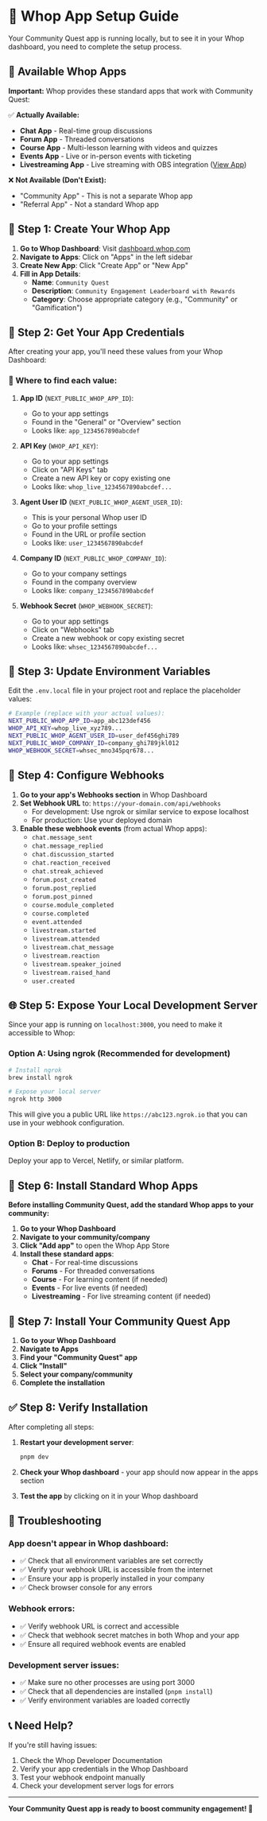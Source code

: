 # 🚀 Whop App Setup Guide

Your Community Quest app is running locally, but to see it in your Whop dashboard, you need to complete the setup process.

## 📱 Available Whop Apps

**Important:** Whop provides these standard apps that work with Community Quest:

✅ **Actually Available:**
- **Chat App** - Real-time group discussions
- **Forum App** - Threaded conversations  
- **Course App** - Multi-lesson learning with videos and quizzes
- **Events App** - Live or in-person events with ticketing
- **Livestreaming App** - Live streaming with OBS integration ([View App](https://whop.com/apps/app_WykcI6ivb5fOlz))

❌ **Not Available (Don't Exist):**
- "Community App" - This is not a separate Whop app
- "Referral App" - Not a standard Whop app

## 🔧 Step 1: Create Your Whop App

1. **Go to Whop Dashboard**: Visit [dashboard.whop.com](https://dashboard.whop.com)
2. **Navigate to Apps**: Click on "Apps" in the left sidebar
3. **Create New App**: Click "Create App" or "New App"
4. **Fill in App Details**:
   - **Name**: `Community Quest`
   - **Description**: `Community Engagement Leaderboard with Rewards`
   - **Category**: Choose appropriate category (e.g., "Community" or "Gamification")

## 🔑 Step 2: Get Your App Credentials

After creating your app, you'll need these values from your Whop Dashboard:

### 📍 Where to find each value:

1. **App ID** (`NEXT_PUBLIC_WHOP_APP_ID`):
   - Go to your app settings
   - Found in the "General" or "Overview" section
   - Looks like: `app_1234567890abcdef`

2. **API Key** (`WHOP_API_KEY`):
   - Go to your app settings
   - Click on "API Keys" tab
   - Create a new API key or copy existing one
   - Looks like: `whop_live_1234567890abcdef...`

3. **Agent User ID** (`NEXT_PUBLIC_WHOP_AGENT_USER_ID`):
   - This is your personal Whop user ID
   - Go to your profile settings
   - Found in the URL or profile section
   - Looks like: `user_1234567890abcdef`

4. **Company ID** (`NEXT_PUBLIC_WHOP_COMPANY_ID`):
   - Go to your company settings
   - Found in the company overview
   - Looks like: `company_1234567890abcdef`

5. **Webhook Secret** (`WHOP_WEBHOOK_SECRET`):
   - Go to your app settings
   - Click on "Webhooks" tab
   - Create a new webhook or copy existing secret
   - Looks like: `whsec_1234567890abcdef...`

## 📝 Step 3: Update Environment Variables

Edit the `.env.local` file in your project root and replace the placeholder values:

```bash
# Example (replace with your actual values):
NEXT_PUBLIC_WHOP_APP_ID=app_abc123def456
WHOP_API_KEY=whop_live_xyz789...
NEXT_PUBLIC_WHOP_AGENT_USER_ID=user_def456ghi789
NEXT_PUBLIC_WHOP_COMPANY_ID=company_ghi789jkl012
WHOP_WEBHOOK_SECRET=whsec_mno345pqr678...
```

## 🔗 Step 4: Configure Webhooks

1. **Go to your app's Webhooks section** in Whop Dashboard
2. **Set Webhook URL** to: `https://your-domain.com/api/webhooks`
   - For development: Use ngrok or similar service to expose localhost
   - For production: Use your deployed domain
3. **Enable these webhook events** (from actual Whop apps):
   - `chat.message_sent`
   - `chat.message_replied`
   - `chat.discussion_started`
   - `chat.reaction_received`
   - `chat.streak_achieved`
   - `forum.post_created`
   - `forum.post_replied`
   - `forum.post_pinned`
   - `course.module_completed`
   - `course.completed`
   - `event.attended`
   - `livestream.started`
   - `livestream.attended`
   - `livestream.chat_message`
   - `livestream.reaction`
   - `livestream.speaker_joined`
   - `livestream.raised_hand`
   - `user.created`

## 🌐 Step 5: Expose Your Local Development Server

Since your app is running on `localhost:3000`, you need to make it accessible to Whop:

### Option A: Using ngrok (Recommended for development)
```bash
# Install ngrok
brew install ngrok

# Expose your local server
ngrok http 3000
```

This will give you a public URL like `https://abc123.ngrok.io` that you can use in your webhook configuration.

### Option B: Deploy to production
Deploy your app to Vercel, Netlify, or similar platform.

## 📱 Step 6: Install Standard Whop Apps

**Before installing Community Quest, add the standard Whop apps to your community:**

1. **Go to your Whop Dashboard**
2. **Navigate to your community/company**
3. **Click "Add app"** to open the Whop App Store
4. **Install these standard apps**:
   - **Chat** - For real-time discussions
   - **Forums** - For threaded conversations
   - **Course** - For learning content (if needed)
   - **Events** - For live events (if needed)
   - **Livestreaming** - For live streaming content (if needed)

## 📱 Step 7: Install Your Community Quest App

1. **Go to your Whop Dashboard**
2. **Navigate to Apps**
3. **Find your "Community Quest" app**
4. **Click "Install"**
5. **Select your company/community**
6. **Complete the installation**

## ✅ Step 8: Verify Installation

After completing all steps:

1. **Restart your development server**:
   ```bash
   pnpm dev
   ```

2. **Check your Whop dashboard** - your app should now appear in the apps section

3. **Test the app** by clicking on it in your Whop dashboard

## 🐛 Troubleshooting

### App doesn't appear in Whop dashboard:
- ✅ Check that all environment variables are set correctly
- ✅ Verify your webhook URL is accessible from the internet
- ✅ Ensure your app is properly installed in your company
- ✅ Check browser console for any errors

### Webhook errors:
- ✅ Verify webhook URL is correct and accessible
- ✅ Check that webhook secret matches in both Whop and your app
- ✅ Ensure all required webhook events are enabled

### Development server issues:
- ✅ Make sure no other processes are using port 3000
- ✅ Check that all dependencies are installed (`pnpm install`)
- ✅ Verify environment variables are loaded correctly

## 📞 Need Help?

If you're still having issues:
1. Check the Whop Developer Documentation
2. Verify your app credentials in the Whop Dashboard
3. Test your webhook endpoint manually
4. Check your development server logs for errors

---

**Your Community Quest app is ready to boost community engagement! 🎉**
